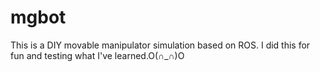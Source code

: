 # mgbot
This is a DIY movable manipulator simulation based on ROS. I did this for fun and testing what I've learned.O(∩_∩)O
